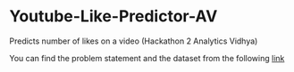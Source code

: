 # Youtube-Like-Predictor-AV
Predicts number of likes on a video (Hackathon 2 Analytics Vidhya)<br>

You can find the problem statement and the dataset from the following [link](https://datahack.analyticsvidhya.com/contest/hacklive-2-guided-community-hackathon/)

